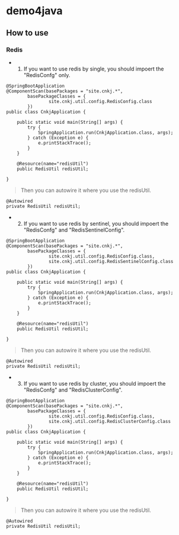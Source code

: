 # demo4java

## How to use

### Redis
* 1. If you want to use redis by single, you should impoert the "RedisConfg" only.

```
@SpringBootApplication
@ComponentScan(basePackages = "site.cnkj.*",
        basePackageClasses = {
                site.cnkj.util.config.RedisConfig.class
        })
public class CnkjApplication {

    public static void main(String[] args) {
        try {
            SpringApplication.run(CnkjApplication.class, args);
        } catch (Exception e) {
            e.printStackTrace();
        }
    }

    @Resource(name="redisUtil")
    public RedisUtil redisUtil;

}
```

> Then you can autowire it where you use the redisUtil.

```
@Autowired
private RedisUtil redisUtil;
```

* 2. If you want to use redis by sentinel, you should impoert the "RedisConfg" and "RedisSentinelConfig".

```
@SpringBootApplication
@ComponentScan(basePackages = "site.cnkj.*",
        basePackageClasses = {
                site.cnkj.util.config.RedisConfig.class,
                site.cnkj.util.config.RedisSentinelConfig.class
        })
public class CnkjApplication {

    public static void main(String[] args) {
        try {
            SpringApplication.run(CnkjApplication.class, args);
        } catch (Exception e) {
            e.printStackTrace();
        }
    }

    @Resource(name="redisUtil")
    public RedisUtil redisUtil;

}
```

> Then you can autowire it where you use the redisUtil.

```
@Autowired
private RedisUtil redisUtil;
```

* 3. If you want to use redis by cluster, you should impoert the "RedisConfg" and "RedisClusterConfig".

```
@SpringBootApplication
@ComponentScan(basePackages = "site.cnkj.*",
        basePackageClasses = {
                site.cnkj.util.config.RedisConfig.class,
                site.cnkj.util.config.RedisClusterConfig.class
        })
public class CnkjApplication {

    public static void main(String[] args) {
        try {
            SpringApplication.run(CnkjApplication.class, args);
        } catch (Exception e) {
            e.printStackTrace();
        }
    }

    @Resource(name="redisUtil")
    public RedisUtil redisUtil;

}
```

> Then you can autowire it where you use the redisUtil.

```
@Autowired
private RedisUtil redisUtil;
```
